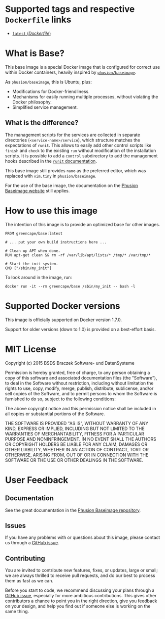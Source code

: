 # Supported tags and respective `Dockerfile` links

-	[`latest` (*Dockerfile*)](https://github.com/GreenCape/docker/blob/master/base/Dockerfile)

# What is Base?

This base image is a special Docker image that is configured for correct use within Docker containers,
heavily inspired by [`phusion/baseimage`](https://registry.hub.docker.com/u/phusion/baseimage/).

As `phusion/baseimage`, this is Ubuntu, plus:

 * Modifications for Docker-friendliness.
 * Mechanisms for easily running multiple processes, without violating the Docker philosophy.
 * Simplified service management.

## What is the difference?

The management scripts for the services are collected in separate directories (`<service-name>/service`),
which structure matches the expectations of `runit`.
This allows to easily add other control scripts like `finish` and `check` to the existing `run` without modification
of the installation scripts.
It is possible to add a `control` subdirectory to add the management hooks described in the
[`runit` documentation](http://smarden.org/runit/runsv.8.html).

This base image still provides `nano` as the preferred editor, which was replaced with `vim.tiny` in `phusion/baseimage`.

For the use of the base image, the documentation on the [Phusion Baseimage website](http://phusion.github.io/baseimage-docker/)
still applies.

# How to use this image

The intention of this image is to provide an optimized base for other images.

```
FROM greencape/base:latest

# ... put your own build instructions here ...

# Clean up APT when done.
RUN apt-get clean && rm -rf /var/lib/apt/lists/* /tmp/* /var/tmp/*

# Start the init system.
CMD ["/sbin/my_init"]
```

To look around in the image, run:

```
docker run -it --rm greencape/base /sbin/my_init -- bash -l
```

# Supported Docker versions

This image is officially supported on Docker version 1.7.0.

Support for older versions (down to 1.0) is provided on a best-effort basis.

# MIT License

Copyright (c) 2015 BSDS Braczek Software- und DatenSysteme

Permission is hereby granted, free of charge, to any person obtaining a copy of this software and associated documentation files (the "Software"), to deal in the Software without restriction, including without limitation the rights to use, copy, modify, merge, publish, distribute, sublicense, and/or sell copies of the Software, and to permit persons to whom the Software is furnished to do so, subject to the following conditions:

The above copyright notice and this permission notice shall be included in all copies or substantial portions of the Software.

THE SOFTWARE IS PROVIDED "AS IS", WITHOUT WARRANTY OF ANY KIND, EXPRESS OR IMPLIED, INCLUDING BUT NOT LIMITED TO THE WARRANTIES OF MERCHANTABILITY, FITNESS FOR A PARTICULAR PURPOSE AND NONINFRINGEMENT. IN NO EVENT SHALL THE AUTHORS OR COPYRIGHT HOLDERS BE LIABLE FOR ANY CLAIM, DAMAGES OR OTHER LIABILITY, WHETHER IN AN ACTION OF CONTRACT, TORT OR OTHERWISE, ARISING FROM, OUT OF OR IN CONNECTION WITH THE SOFTWARE OR THE USE OR OTHER DEALINGS IN THE SOFTWARE.

# User Feedback

## Documentation

See the great documentation in the [Phusion Baseimage repository](https://github.com/phusion/baseimage-docker).  

## Issues

If you have any problems with or questions about this image,
please contact us through a [GitHub issue](https://github.com/GreenCape/docker/issues).

## Contributing

You are invited to contribute new features, fixes, or updates, large or small;
we are always thrilled to receive pull requests, and do our best to process them as fast as we can.

Before you start to code, we recommend discussing your plans through a [GitHub issue](https://github.com/GreenCape/docker/issues),
especially for more ambitious contributions.
This gives other contributors a chance to point you in the right direction, give you feedback on your design,
and help you find out if someone else is working on the same thing.
